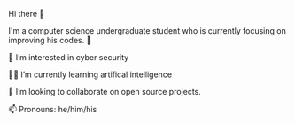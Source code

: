 Hi there 👋

I'm a computer science undergraduate student who is currently focusing on improving his codes. 🎯

🔭 I’m interested in cyber security

🧑‍💻 I’m currently learning artifical intelligence

🤝 I’m looking to collaborate on open source projects.

📫 Pronouns: he/him/his
